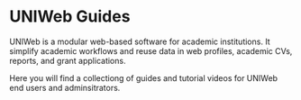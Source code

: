 # UNIWeb Guides

UNIWeb is a modular web-based software for academic institutions. It simplify academic workflows and reuse data in web profiles, academic CVs, reports, and grant applications.

Here you will find a collectiong of guides and tutorial videos for UNIWeb end users and adminsitrators.
